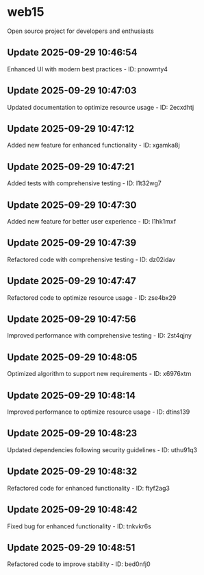 # web15
Open source project for developers and enthusiasts

## Update 2025-09-29 10:46:54
Enhanced UI with modern best practices - ID: pnowmty4


## Update 2025-09-29 10:47:03
Updated documentation to optimize resource usage - ID: 2ecxdhtj


## Update 2025-09-29 10:47:12
Added new feature for enhanced functionality - ID: xgamka8j


## Update 2025-09-29 10:47:21
Added tests with comprehensive testing - ID: l1t32wg7


## Update 2025-09-29 10:47:30
Added new feature for better user experience - ID: l1hk1mxf


## Update 2025-09-29 10:47:39
Refactored code with comprehensive testing - ID: dz02idav


## Update 2025-09-29 10:47:47
Refactored code to optimize resource usage - ID: zse4bx29


## Update 2025-09-29 10:47:56
Improved performance with comprehensive testing - ID: 2st4qjny


## Update 2025-09-29 10:48:05
Optimized algorithm to support new requirements - ID: x6976xtm


## Update 2025-09-29 10:48:14
Improved performance to optimize resource usage - ID: dtins139


## Update 2025-09-29 10:48:23
Updated dependencies following security guidelines - ID: uthu91q3


## Update 2025-09-29 10:48:32
Refactored code for enhanced functionality - ID: ftyf2ag3


## Update 2025-09-29 10:48:42
Fixed bug for enhanced functionality - ID: tnkvkr6s


## Update 2025-09-29 10:48:51
Refactored code to improve stability - ID: bed0nfj0

